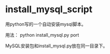 # install_mysql_script
用python写的一个自动安装mysql脚本。

用法： python install_mysql.py  port

MySQL安装包和install_mysql.py放在同一目录下。
